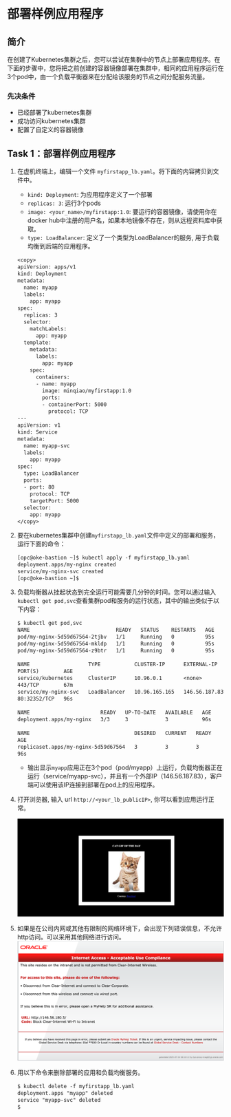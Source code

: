 # 部署样例应用程序

## 简介

在创建了Kubernetes集群之后，您可以尝试在集群中的节点上部署应用程序。在下面的步骤中，您将把之前创建的容器镜像部署在集群中，相同的应用程序运行在3个pod中，由一个负载平衡器来在分配给该服务的节点之间分配服务流量。

### 先决条件

- 已经部署了kubernetes集群
- 成功访问kubernetes集群
- 配置了自定义的容器镜像

## Task 1：部署样例应用程序

1. 在虚机终端上，编辑一个文件 `myfirstapp_lb.yaml`。将下面的内容拷贝到文件中。

   - `kind: Deployment`: 为应用程序定义了一个部署
   - `replicas: 3`: 运行3个pods
   - `image: <your_name>/myfirstapp:1.0`: 要运行的容器镜像，请使用你在docker hub中注册的用户名，如果本地镜像不存在，则从远程资料库中获取。 
   - `type: LoadBalancer`: 定义了一个类型为LoadBalancer的服务, 用于负载均衡到后端的应用程序。

   ```
   <copy>
   apiVersion: apps/v1
   kind: Deployment
   metadata:
     name: myapp
     labels:
       app: myapp
   spec:
     replicas: 3
     selector:
       matchLabels:
         app: myapp
     template:
       metadata:
         labels:
           app: myapp
       spec:
         containers:
         - name: myapp
           image: minqiao/myfirstapp:1.0
           ports:
           - containerPort: 5000
             protocol: TCP
   ---
   apiVersion: v1
   kind: Service
   metadata:
     name: myapp-svc
     labels:
       app: myapp
   spec:
     type: LoadBalancer
     ports:
     - port: 80
       protocol: TCP
       targetPort: 5000
     selector:
       app: myapp
   </copy>
   ```

3. 要在kubernetes集群中创建`myfirstapp_lb.yaml`文件中定义的部署和服务，运行下面的命令：

   ```
   [opc@oke-bastion ~]$ kubectl apply -f myfirstapp_lb.yaml
   deployment.apps/my-nginx created
   service/my-nginx-svc created
   [opc@oke-bastion ~]$ 
   ```

3. 负载均衡器从挂起状态到完全运行可能需要几分钟的时间。您可以通过输入`kubectl get pod,svc`查看集群pod和服务的运行状态，其中的输出类似于以下内容：

   ```
   $ kubectl get pod,svc
   NAME                            READY   STATUS    RESTARTS   AGE
   pod/my-nginx-5d59d67564-2tjbv   1/1     Running   0          95s
   pod/my-nginx-5d59d67564-mkldp   1/1     Running   0          95s
   pod/my-nginx-5d59d67564-z9btr   1/1     Running   0          95s
   
   NAME                   TYPE           CLUSTER-IP      EXTERNAL-IP     PORT(S)        AGE
   service/kubernetes     ClusterIP      10.96.0.1       <none>          443/TCP        67m
   service/my-nginx-svc   LoadBalancer   10.96.165.165   146.56.187.83   80:32352/TCP   96s
   
   NAME                       READY   UP-TO-DATE   AVAILABLE   AGE
   deployment.apps/my-nginx   3/3     3            3           96s
   
   NAME                                  DESIRED   CURRENT   READY   AGE
   replicaset.apps/my-nginx-5d59d67564   3         3         3       96s
   
   ```

   - 输出显示`myapp`应用正在3个pod（pod/myapp）上运行，负载均衡器正在运行（service/myapp-svc），并且有一个外部IP（146.56.187.83），客户端可以使用该IP连接到部署在pod上的应用程序。

6. 打开浏览器, 输入 url `http://<your_lb_publicIP>`, 你可以看到应用运行正常。

   ![image-20211224151052651](images/image-20211224151052651.png)

7. 如果是在公司内网或其他有限制的网络环境下，会出现下列错误信息，不允许http访问。可以采用其他网络进行访问。![image-20210714153724741](images/image-20210714153724741.png)

   

8. 用以下命令来删除部署的应用和负载均衡服务。

   ```
   $ kubectl delete -f myfirstapp_lb.yaml 
   deployment.apps "myapp" deleted
   service "myapp-svc" deleted
   $
   ```

   

